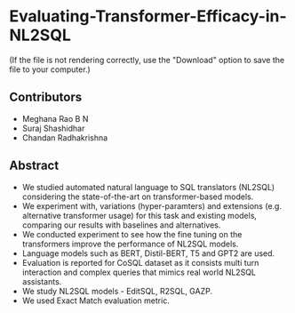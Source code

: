 # Evaluating-Transformer-Efficacy-in-NL2SQL
(If the file is not rendering correctly, use the "Download" option to save the file to your computer.)

## Contributors 
- Meghana Rao B N
- Suraj Shashidhar
- Chandan Radhakrishna

## Abstract

- We studied automated natural language to SQL translators (NL2SQL) considering the state-of-the-art on transformer-based models.
- We experiment with, variations (hyper-paramters) and extensions (e.g. alternative transformer usage) for this task and existing models, comparing our results with baselines and alternatives.
- We conducted experiment to see how the fine tuning on the transformers improve the performance of NL2SQL models.
- Language models such as BERT, Distil-BERT, T5 and GPT2 are used.
- Evaluation is reported for CoSQL dataset as it consists multi turn interaction and complex queries that mimics real world NL2SQL assistants.
- We study  NL2SQL models - EditSQL, R2SQL, GAZP.
- We used Exact Match evaluation metric.
